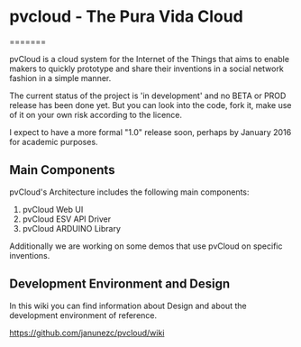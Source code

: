 # pvcloud - The Pura Vida Cloud
=======

pvCloud is a cloud system for the Internet of the Things that aims to enable makers to quickly prototype and share their inventions in a social network fashion in a simple manner.

The current status of the project is 'in development' and no BETA or PROD release has been done yet. But you can look into the code, fork it, make use of it on your own risk according to the licence.

I expect to have a more formal "1.0" release soon, perhaps by January 2016 for academic purposes.

## Main Components

pvCloud's Architecture includes the following main components:
   1. pvCloud Web UI
   2. pvCloud ESV API Driver
   3. pvCloud ARDUINO Library

Additionally we are working on some demos that use pvCloud on specific inventions.

## Development Environment and Design

In this wiki you can find information about Design and about the development environment of reference.

https://github.com/janunezc/pvcloud/wiki

